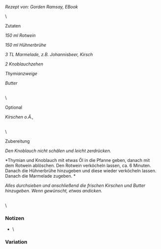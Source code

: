 ## 

*Rezept von: Gorden Ramsay, EBook*

\

Zutaten

*150 ml Rotwein*

*150 ml Hühnerbrühe*

*3 TL Marmelade, z.B. Johannisbeer, Kirsch*

*2 Knoblauchzehen*

*Thymianzweige*

*Butter*

\
\

Optional

*Kirschen o.Ä.,*

\
\

Zubereitung

*Den Knoblauch nicht schälen und leicht zerdrücken.*

*Thymian und Knoblauch mit etwas Öl in die Pfanne geben, danach mit dem Rotwein ablöschen. Den Rotwein verköcheln lassen, ca. 6 Minuten. Danach die Hühnerbrühe hinzugeben und diese wieder verköcheln lassen. Danach die Marmelade zugeben. *

*Alles durchsieben und anschließend die frischen Kirschen und Butter hinzugeben. Wenn gewünscht, etwas andicken.*

\
\

### Notizen

* \

### Variation 